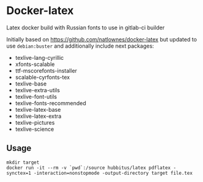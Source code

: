 # Docker-latex
Latex docker build with Russian fonts to use in gitlab-ci builder

Initially based on https://github.com/natlownes/docker-latex but updated to use `debian:buster` and additionally include next packages:
 * texlive-lang-cyrillic
 * xfonts-scalable
 * ttf-mscorefonts-installer
 * scalable-cyrfonts-tex
 * texlive-base
 * texlive-extra-utils
 * texlive-font-utils
 * texlive-fonts-recommended
 * texlive-latex-base
 * texlive-latex-extra
 * texlive-pictures
 * texlive-science

## Usage ##

    mkdir target
    docker run -it --rm -v `pwd`:/source hubbitus/latex pdflatex -synctex=1 -interaction=nonstopmode -output-directory target file.tex
